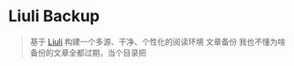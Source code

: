 # Liuli Backup
> 基于 [Liuli](https://github.com/liuli-io/liuli) 构建一个多源、干净、个性化的阅读环境 文章备份
我也不懂为啥备份的文章全都过期，当个目录把
